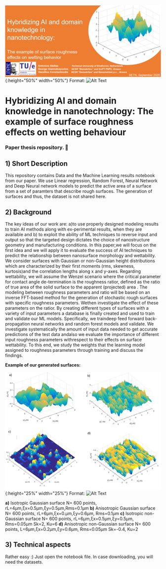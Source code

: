 
![Title Logo](Pictures/Title_work_AI_Nano.png ){:height="50%" width="50%"}
Format: ![Alt Text](url)

# Hybridizing AI and domain knowledge in nanotechnology: The example of surface roughness effects on wetting behaviour
### Paper thesis repository.   :tada: 

## 1) Short Description
This repository contains Data and the Machine Learning results notebook from our paper.
We use Linear regression, Random Forest, Neural Network and Deep Neural network models to predict the active area of a surface from a set of paramters that describe rough surfaces. The generation of surfaces and thus, the dataset is not shared here.

## 2) Background

 The key ideas of our work are:  a)to use properly designed modeling results to train AI methods along with ex-perimental results, when they are available and b) to exploit the ability of ML techniques to reverse input and output so that the targeted design dictates the choice of nanostructure geometry and manufacturing conditions.  In this paper,we will focus on the first idea and we will apply it to evaluate the success of AI techniques to predict the relationship between nanosurface morphology and wettability.  We consider surfaces with Gaussian or non-Gaussian height distributions which are characterized by their first moments (rms, skewness, kurtosis)and the correlation lengths along x and y-axes.  Regarding wettability, we will assume the Wenzel scenario where the critical parameter for contact angle de-termination is the roughness ratior, defined as the ratio of true area of the solid surface to the apparent (projected) area .  The modeling between roughness parameters and ratio will be based on an inverse FFT-based method for the generation of stochastic rough surfaces with specific roughness parameters.  Wethen investigate the effect of these parameters on the ratior.  By creating different types of surfaces with a variety of input parameters a database is finally created and used to train and validate our ML models.  Specifically,  we traindeep feed forward back-propagation neural networks and random forest models and validate. We investigate systematically the amount of input data needed to get accurate predictions of the test data andalso we evaluate the importance of different input roughness parameters withrespect to their effects on surface wettability.  To this end, we study the weights that the learning model assigned to roughness parameters through training and discuss the findings.
 
 **Example of our generated surfaces:**
 
![Title Logo](Pictures/surfaces.jpg ){:height="25%" width="25%"}
Format: ![Alt Text](url)

**a)** Isotropic Gaussian surface N= 600 points, rL=4μm,ξx=0.5μm,ξy=0.5μm,Rms=0.1μm 
**b)** Anisotropic Gaussian surface N= 600 points, rL=6μm,ξx=0.μm,ξy=0.6μm, Rms=0.1μm
**c)** Isotropic non-Gaussian surface N= 600 points, rL=6μm,ξx=0.5μm,ξy=0.5μm, Rms=0.05μm Sk=2, Ku=6
**d)** Anisotropic  non-Gaussian  surface  N=  600  points,  L=6μm,ξx=0.2μm,ξy=0.6μm, Rms=0.05μm Sk=-0.4, Ku=2

## 3) Technical aspects
Rather easy :)
Just open the notebook file.
In case downloading, you will need the datasets.

